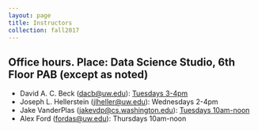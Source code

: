 ```yaml
---
layout: page
title: Instructors
collection: fall2017
---
```


## Office hours. Place: Data Science Studio, 6th Floor PAB (except as noted)

- David A. C. Beck (dacb@uw.edu): [Tuesdays 3-4pm](http://escience.washington.edu/people/david-beck/)
- Joseph L. Hellerstein (jlheller@uw.edu): Wednesdays 2-4pm
- Jake VanderPlas (jakevdp@cs.washington.edu): [Tuesdays 10am-noon](http://escience.washington.edu/people/jake-vanderplas/)
- Alex Ford (fordas@uw.edu): Thursdays 10am-noon
